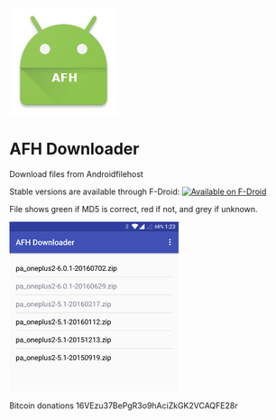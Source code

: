 ![Alt text](app/src/main/res/mipmap-xxxhdpi/ic_launcher.png?raw=true "AFH Downloader")
# AFH Downloader

Download files from Androidfilehost

Stable versions are available through F-Droid:
<a href="https://f-droid.org/repository/browse/?fdid=org.afhdownloader"><img
      alt="Available on F-Droid" height="45" src="https://raw.githubusercontent.com/daktak/androidpn-client/master/screenshots/fdroid.png" /></a>

File shows green if MD5 is correct, red if not, and grey if unknown.

![Alt text](screenshots/ss.png?raw=true "AFH Downloader")



Bitcoin donations 16VEzu37BePgR3o9hAciZkGK2VCAQFE28r
